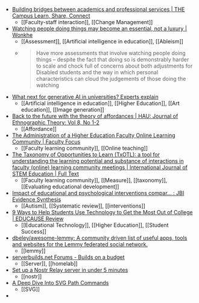- [Building bridges between academics and professional services | THE Campus Learn, Share, Connect](https://www.timeshighereducation.com/campus/building-bridges-between-academics-and-professional-services)
	- [[Faculty-staff interaction]], [[Change Management]]
- [Watching people doing things may become an essential, not a luxury | Wonkhe](https://wonkhe.com/wonk-corner/watching-people-doing-things-may-become-an-essential-not-a-luxury/)
	- [[Assessment]], [[Artificial intelligence in education]], [[Ableism]]
	- >Have more assessments that involve watching people doing things – despite the fact that doing so is demonstrably harder to scale and chock full of concerns about both adjustments for Disabled students and the way in which personal characteristics can cloud the judgements of those doing the watching
- [What next for generative AI in universities? Experts explain](https://www.universityworldnews.com/post-mobile.php?story=20230629150248180)
	- [[Artificial intelligence in education]], [[Higher Education]], [[Art education]], [[Image generation]]
- [Back to the future with the theory of affordances | HAU: Journal of Ethnographic Theory: Vol 8, No 1-2](https://www.journals.uchicago.edu/doi/10.1086/698358)
	- [[Affordance]]
- [The Administration of a Higher Education Faculty Online Learning Community | Faculty Focus](https://www.facultyfocus.com/articles/online-education/the-administration-of-a-higher-education-faculty-online-learning-community/)
	- [[Faculty learning community]], [[Online teaching]]
- [The Taxonomy of Opportunities to Learn (TxOTL): a tool for understanding the learning potential and substance of interactions in faculty (online) learning community meetings | International Journal of STEM Education | Full Text](https://stemeducationjournal.springeropen.com/articles/10.1186/s40594-021-00301-3)
	- [[Faculty learning community]], [[Measure]], [[taxonomy]], [[Evaluating educational development]]
- [Impact of educational and psychological interventions compar... : JBI Evidence Synthesis](https://journals.lww.com/jbisrir/Fulltext/2023/06000/Impact_of_educational_and_psychological.10.aspx?context=FeaturedArticles&collectionId=2)
	- [[Autism]], [[Systematic review]], [[interventions]]
- [9 Ways to Help Students Use Technology to Get the Most Out of College | EDUCAUSE Review](https://er.educause.edu/articles/2023/6/9-ways-to-help-students-use-technology-to-get-the-most-out-of-college)
	- [[Educational Technology]], [[Higher Education]], [[Student Success]]
- [dbeley/awesome-lemmy: A community driven list of useful apps, tools and websites for the Lemmy federated social network.](https://github.com/dbeley/awesome-lemmy)
	- [[lemmy]]
- [serverbuilds.net Forums - Builds on a budget](https://forums.serverbuilds.net/)
	- [[Server]], [[homelab]]
- [Set up a Nostr Relay server in under 5 minutes](https://andreneves.xyz/p/set-up-a-nostr-relay-server-in-under)
	- [[nostr]]
- [A Deep Dive Into SVG Path Commands](https://www.nan.fyi/svg-paths)
	- [[SVG]]
-